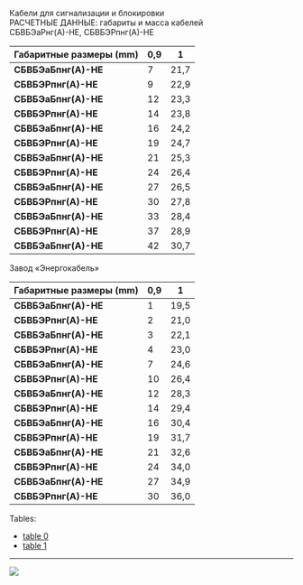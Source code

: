 Кабели для сигнализации и блокировки  
РАСЧЕТНЫЕ ДАННЫЕ: габариты и масса кабелей  
СБВБЭаРнг(А)-НЕ, СБВБЭРпнг(А)-НЕ  

| Габаритные размеры (mm) | 0,9 | 1 |
|------------------------|-----|---|
| **СБВБЭаБпнг(А)-НЕ** | 7  | 21,7 | 543 | 22,0 | 551 | 20,3 | 688 | 20,6 | 712 |
| **СБВБЭРпнг(А)-НЕ** | 9  | 22,9 | 546 | 23,1 | 575 | 22,0 | 746 | 22,2 | 773 |
| **СБВБЭаБпнг(А)-НЕ** | 12 | 23,3 | 562 | 23,7 | 615 | 22,4 | 778 | 22,9 | 813 |
| **СБВБЭРпнг(А)-НЕ** | 14 | 23,8 | 586 | 24,0 | 640 | 22,8 | 803 | 23,2 | 843 |
| **СБВБЭаБпнг(А)-НЕ** | 16 | 24,2 | 625 | 24,7 | 669 | 23,4 | 828 | 23,7 | 868 |
| **СБВБЭРпнг(А)-НЕ** | 19 | 24,7 | 683 | 25,2 | 707 | 23,8 | 858 | 24,3 | 907 |
| **СБВБЭаБпнг(А)-НЕ** | 21 | 25,3 | 733 | 25,6 | 758 | 24,3 | 883 | 24,6 | 934 |
| **СБВБЭРпнг(А)-НЕ** | 24 | 26,4 | 754 | 27,6 | 830 | 25,5 | 928 | 25,9 | 985 |
| **СБВБЭаБпнг(А)-НЕ** | 27 | 26,5 | 771 | 27,9 | 864 | 25,6 | 953 | 26,2 | 1018 |
| **СБВБЭРпнг(А)-НЕ** | 30 | 27,8 | 843 | 28,4 | 902 | 26,0 | 985 | 27,5 | 1095 |
| **СБВБЭаБпнг(А)-НЕ** | 33 | 28,4 | 877 | 29,1 | 941 | 26,7 | 1017 | 28,1 | 1134 |
| **СБВБЭРпнг(А)-НЕ** | 37 | 28,9 | 931 | 29,6 | 1003 | 28,0 | 1099 | 28,6 | 1187 |
| **СБВБЭаБпнг(А)-НЕ** | 42 | 30,7 | 1007 | 31,5 | 1090 | 29,7 | 1175 | 30,5 | 1270 |

Завод «Энергокабель»

| Габаритные размеры (mm) | 0,9 | 1 |
|-------------------------|----|---|
| **СБВБЭаБпнг(А)-НЕ** | 1  | 19,5 | 430 | 20,5 | 438 | 18,3 | 613 | 18,7 | 638 |
| **СБВБЭРпнг(А)-НЕ** | 2  | 21,0 | 473 | 21,3 | 492 | 19,7 | 655 | 20,4 | 692 |
| **СБВБЭаБпнг(А)-НЕ** | 3  | 22,1 | 511 | 22,5 | 535 | 20,8 | 691 | 21,6 | 736 |
| **СБВБЭРпнг(А)-НЕ** | 4  | 23,0 | 541 | 23,2 | 569 | 21,9 | 738 | 22,3 | 767 |
| **СБВБЭаБпнг(А)-НЕ** | 7  | 24,6 | 619 | 25,0 | 661 | 23,8 | 822 | 24,1 | 860 |
| **СБВБЭРпнг(А)-НЕ** | 10 | 26,4 | 704 | 27,6 | 798 | 25,5 | 900 | 26,7 | 991 |
| **СБВБЭаБпнг(А)-НЕ** | 12 | 28,3 | 797 | 29,0 | 863 | 26,6 | 951 | 28,1 | 1056 |
| **СБВБЭРпнг(А)-НЕ** | 14 | 29,4 | 848 | 30,1 | 935 | 28,4 | 1046 | 29,1 | 1120 |
| **СБВБЭаБпнг(А)-НЕ** | 16 | 30,4 | 911 | 31,2 | 994 | 29,4 | 1096 | 30,1 | 1174 |
| **СБВБЭРпнг(А)-НЕ** | 19 | 31,7 | 984 | 32,5 | 1078 | 30,6 | 1164 | 31,4 | 1258 |
| **СБВБЭаБпнг(А)-НЕ** | 21 | 32,6 | 1032 | 33,5 | 1135 | 31,5 | 1213 | 32,4 | 1315 |
| **СБВБЭРпнг(А)-НЕ** | 24 | 34,0 | 1119 | 35,0 | 1233 | 32,9 | 1286 | 33,9 | 1400 |
| **СБВБЭаБпнг(А)-НЕ** | 27 | 34,9 | 1183 | 35,9 | 1308 | 33,8 | 1350 | 34,8 | 1476 |
| **СБВБЭРпнг(А)-НЕ** | 30 | 36,0 | 1253 | 37,1 | 1390 | 35,0 | 1420 | 36,0 | 1557 |

Tables:

* [table 0](#8ad374d3-d4dd-49b2-8480-0cc0f304313b)
* [table 1](#60ab33ae-7e27-4f42-ae89-15c611ac0719)

---

[![](https://img.shields.io/badge/Столбец--1-%D0%BA%D0%B0%D1%80%D1%8B-blue)](#8ad374d3-d4dd-49b2-8480-0cc0f304313b)
